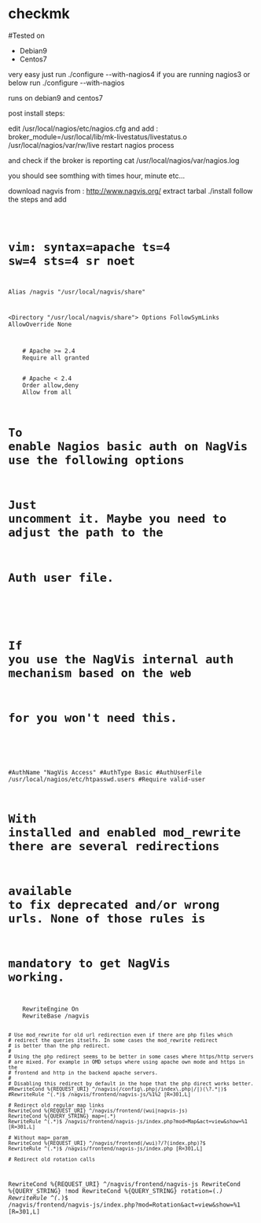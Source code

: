 # checkmk

#Tested on
<ul>
  <li>Debian9</li>
  <li>Centos7</li>
</ul>

very easy just run ./configure --with-nagios4 if you are running nagios3 or below run ./configure --with-nagios

runs on debian9 and centos7

post install steps:

edit /usr/local/nagios/etc/nagios.cfg
and add : broker_module=/usr/local/lib/mk-livestatus/livestatus.o /usr/local/nagios/var/rw/live
restart nagios process

and check if the broker is reporting
cat /usr/local/nagios/var/nagios.log

you should see somthing with times hour, minute etc...

download nagvis from : http://www.nagvis.org/
extract tarbal
./install follow the steps and add 

<code>
  
# vim: syntax=apache ts=4 sw=4 sts=4 sr noet
Alias /nagvis "/usr/local/nagvis/share"

<Directory "/usr/local/nagvis/share">
  Options FollowSymLinks
  AllowOverride None

  <IfModule mod_authz_core.c>
    # Apache >= 2.4
    Require all granted
  </IfModule>
  <IfModule !mod_authz_core.c>
    # Apache < 2.4
    Order allow,deny
    Allow from all
  </IfModule>

  # To enable Nagios basic auth on NagVis use the following options
  # Just uncomment it. Maybe you need to adjust the path to the
  # Auth user file.
  #
  # If you use the NagVis internal auth mechanism based on the web
  # for you won't need this.
  #
  #AuthName "NagVis Access"
  #AuthType Basic
  #AuthUserFile /usr/local/nagios/etc/htpasswd.users
  #Require valid-user

  # With installed and enabled mod_rewrite there are several redirections
  # available to fix deprecated and/or wrong urls. None of those rules is
  # mandatory to get NagVis working.
  <IfModule mod_rewrite.c>
    RewriteEngine On
    RewriteBase /nagvis

    # Use mod_rewrite for old url redirection even if there are php files which
    # redirect the queries itselfs. In some cases the mod_rewrite redirect
    # is better than the php redirect.
    #
    # Using the php redirect seems to be better in some cases where https/http servers
    # are mixed. For example in OMD setups where using apache own mode and https in the
    # frontend and http in the backend apache servers.
    #
    # Disabling this redirect by default in the hope that the php direct works better.
    #RewriteCond %{REQUEST_URI} ^/nagvis(/config\.php|/index\.php|/|)(\?.*|)$
    #RewriteRule ^(.*)$ /nagvis/frontend/nagvis-js/%1%2 [R=301,L]

    # Redirect old regular map links
    RewriteCond %{REQUEST_URI} ^/nagvis/frontend/(wui|nagvis-js)
    RewriteCond %{QUERY_STRING} map=(.*)
    RewriteRule ^(.*)$ /nagvis/frontend/nagvis-js/index.php?mod=Map&act=view&show=%1 [R=301,L]

    # Without map= param
    RewriteCond %{REQUEST_URI} ^/nagvis/frontend(/wui)?/?(index.php)?$
    RewriteRule ^(.*)$ /nagvis/frontend/nagvis-js/index.php [R=301,L]

    # Redirect old rotation calls
RewriteCond %{REQUEST_URI} ^/nagvis/frontend/nagvis-js
    RewriteCond %{QUERY_STRING} !mod
    RewriteCond %{QUERY_STRING} rotation=(.*)
    RewriteRule ^(.*)$ /nagvis/frontend/nagvis-js/index.php?mod=Rotation&act=view&show=%1 [R=301,L]
  </IfModule>
</Directory>

</code>


